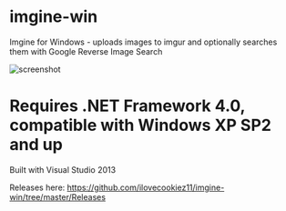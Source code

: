 # imgine-win
Imgine for Windows - uploads images to imgur and optionally searches them with Google Reverse Image Search

![screenshot](http://i.imgur.com/3tXxgBQ.png)

# Requires .NET Framework 4.0, compatible with Windows XP SP2 and up
Built with Visual Studio 2013

Releases here: https://github.com/ilovecookiez11/imgine-win/tree/master/Releases
